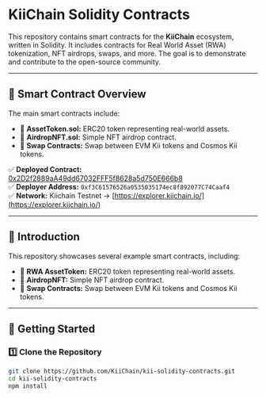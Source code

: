 # KiiChain Solidity Contracts

This repository contains smart contracts for the **KiiChain** ecosystem, written in Solidity. It includes contracts for Real World Asset (RWA) tokenization, NFT airdrops, swaps, and more. The goal is to demonstrate and contribute to the open-source community.

---

## 📄 Smart Contract Overview

The main smart contracts include:

- 🏦 **AssetToken.sol:** ERC20 token representing real-world assets.
- 🎁 **AirdropNFT.sol:** Simple NFT airdrop contract.
- 🔄 **Swap Contracts:** Swap between EVM Kii tokens and Cosmos Kii tokens.

✅ **Deployed Contract:** [0x2D2f2889aA49dd67032FFF5f8628a5d750E666b8](https://explorer.kiichain.io/address/0x2D2f2889aA49dd67032FFF5f8628a5d750E666b8)  
✅ **Deployer Address:** `0xf3C61576526a0535035174ec8f892077C74Caaf4`  
✅ **Network:** Kiichain Testnet → [https://explorer.kiichain.io/](https://explorer.kiichain.io/)

---

## 📘 Introduction

This repository showcases several example smart contracts, including:

- 🏦 **RWA AssetToken:** ERC20 token representing real-world assets.
- 🎁 **AirdropNFT:** Simple NFT airdrop contract.
- 🔄 **Swap Contracts:** Swap between EVM Kii tokens and Cosmos Kii tokens.

---

## 🚀 Getting Started

### 1️⃣ Clone the Repository

```bash
git clone https://github.com/KiiChain/kii-solidity-contracts.git
cd kii-solidity-contracts
npm install

